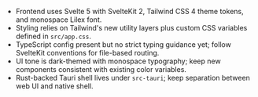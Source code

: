 - Frontend uses Svelte 5 with SvelteKit 2, Tailwind CSS 4 theme tokens, and monospace Lilex font.
- Styling relies on Tailwind's new utility layers plus custom CSS variables defined in `src/app.css`.
- TypeScript config present but no strict typing guidance yet; follow SvelteKit conventions for file-based routing.
- UI tone is dark-themed with monospace typography; keep new components consistent with existing color variables.
- Rust-backed Tauri shell lives under `src-tauri`; keep separation between web UI and native shell.